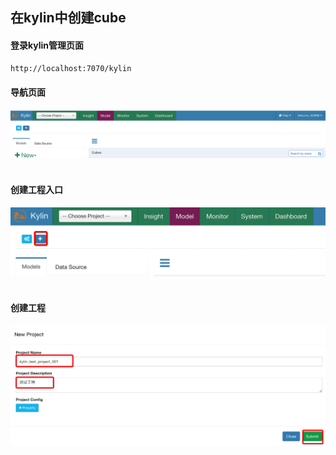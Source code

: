## 在kylin中创建cube

#### 登录kylin管理页面
```html
http://localhost:7070/kylin
```

#### 导航页面
![kylin_navigation](https://github.com/chlsmile/note/blob/master/notefile/kylin/kylin_navigation.png)
</br>
</br>

#### 创建工程入口
![kylin_create_project_1](https://github.com/chlsmile/note/blob/master/notefile/kylin/kylin_create_project_1.png)
</br>
</br>

#### 创建工程
![kylin_create_project_2](https://github.com/chlsmile/note/blob/master/notefile/kylin/kylin_create_project_2.png)
</br>
</br>








